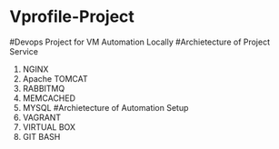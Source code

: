 ﻿# Vprofile-Project
#Devops Project for VM Automation Locally
#Archietecture of Project Service
1. NGINX
2. Apache TOMCAT
3. RABBITMQ
4. MEMCACHED
5. MYSQL
#Archietecture of Automation Setup
1. VAGRANT
2. VIRTUAL BOX
3. GIT BASH
